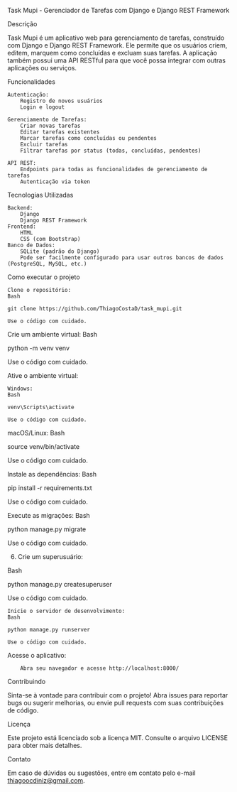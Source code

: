 Task Mupi - Gerenciador de Tarefas com Django e Django REST Framework

Descrição

Task Mupi é um aplicativo web para gerenciamento de tarefas, construído com Django e Django REST Framework. Ele permite que os usuários criem, editem, marquem como concluídas e excluam suas tarefas. A aplicação também possui uma API RESTful para que você possa integrar com outras aplicações ou serviços.

Funcionalidades

    Autenticação:
        Registro de novos usuários
        Login e logout
        
    Gerenciamento de Tarefas:
        Criar novas tarefas
        Editar tarefas existentes
        Marcar tarefas como concluídas ou pendentes
        Excluir tarefas
        Filtrar tarefas por status (todas, concluídas, pendentes)

    API REST:
        Endpoints para todas as funcionalidades de gerenciamento de tarefas
        Autenticação via token

Tecnologias Utilizadas

    Backend:
        Django
        Django REST Framework
    Frontend:
        HTML
        CSS (com Bootstrap)
    Banco de Dados:
        SQLite (padrão do Django)
        Pode ser facilmente configurado para usar outros bancos de dados (PostgreSQL, MySQL, etc.)

Como executar o projeto

    Clone o repositório:
    Bash

    git clone https://github.com/ThiagoCostaD/task_mupi.git

    Use o código com cuidado.

Crie um ambiente virtual:
Bash

python -m venv venv

Use o código com cuidado.

Ative o ambiente virtual:

    Windows:
    Bash

    venv\Scripts\activate

    Use o código com cuidado.

macOS/Linux:
Bash

source venv/bin/activate

Use o código com cuidado.

Instale as dependências:
Bash

pip install -r requirements.txt

Use o código com cuidado.

Execute as migrações:
Bash

python manage.py migrate

Use o código com cuidado.

6. Crie um superusuário:  

Bash

   python manage.py createsuperuser

Use o código com cuidado.

    Inicie o servidor de desenvolvimento:
    Bash

    python manage.py runserver

    Use o código com cuidado.

Acesse o aplicativo:  

        Abra seu navegador e acesse http://localhost:8000/


Contribuindo

Sinta-se à vontade para contribuir com o projeto! Abra issues para reportar bugs ou sugerir melhorias, ou envie pull requests com suas contribuições de código.

Licença

Este projeto está licenciado sob a licença MIT. Consulte o arquivo LICENSE para obter mais detalhes.

Contato

Em caso de dúvidas ou sugestões, entre em contato pelo e-mail thiagoocdiniz@gmail.com.   